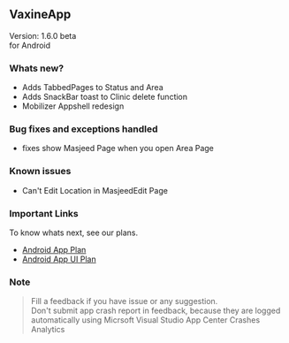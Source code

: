 ## VaxineApp
Version: 1.6.0 beta  
for Android

### Whats new?
- Adds TabbedPages to Status and Area
- Adds SnackBar toast to Clinic delete function
- Mobilizer Appshell redesign


### Bug fixes and exceptions handled
- fixes show Masjeed Page when you open Area Page

### Known issues
- Can't Edit Location in MasjeedEdit Page


### Important Links
To know whats next, see our plans.  
- [Android App Plan](https://github.com/VDTS/CodeX.VaxineSolution/projects/1)  
- [Android App UI Plan](https://github.com/VDTS/CodeX.VaxineSolution/projects/2)  


### Note
> Fill a feedback if you have issue or any suggestion.  
> Don't submit app crash report in feedback, because they are logged automatically using Micrsoft Visual Studio App Center Crashes Analytics
